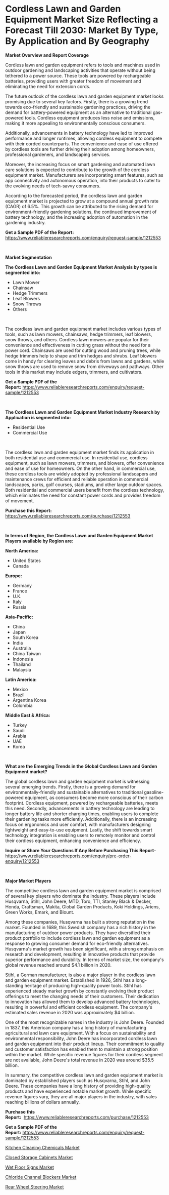 <p><h1>Cordless Lawn and Garden Equipment Market Size Reflecting a Forecast Till 2030: Market By Type, By Application and By Geography</h1></p><p><strong>Market Overview and Report Coverage</strong></p>
<p><p>Cordless lawn and garden equipment refers to tools and machines used in outdoor gardening and landscaping activities that operate without being tethered to a power source. These tools are powered by rechargeable batteries, providing users with greater freedom of movement and eliminating the need for extension cords.</p><p>The future outlook of the cordless lawn and garden equipment market looks promising due to several key factors. Firstly, there is a growing trend towards eco-friendly and sustainable gardening practices, driving the demand for battery-powered equipment as an alternative to traditional gas-powered tools. Cordless equipment produces less noise and emissions, making it more appealing to environmentally conscious consumers.</p><p>Additionally, advancements in battery technology have led to improved performance and longer runtimes, allowing cordless equipment to compete with their corded counterparts. The convenience and ease of use offered by cordless tools are further driving their adoption among homeowners, professional gardeners, and landscaping services.</p><p>Moreover, the increasing focus on smart gardening and automated lawn care solutions is expected to contribute to the growth of the cordless equipment market. Manufacturers are incorporating smart features, such as app connectivity and autonomous operation, into their products to cater to the evolving needs of tech-savvy consumers.</p><p>According to the forecasted period, the cordless lawn and garden equipment market is projected to grow at a compound annual growth rate (CAGR) of 6.5%. This growth can be attributed to the rising demand for environment-friendly gardening solutions, the continued improvement of battery technology, and the increasing adoption of automation in the gardening industry.</p></p>
<p><strong>Get a Sample PDF of the Report:</strong> <a href="https://www.reliableresearchreports.com/enquiry/request-sample/1212553">https://www.reliableresearchreports.com/enquiry/request-sample/1212553</a></p>
<p>&nbsp;</p>
<p><strong>Market Segmentation</strong></p>
<p><strong>The Cordless Lawn and Garden Equipment Market Analysis by types is segmented into:</strong></p>
<p><ul><li>Lawn Mower</li><li>Chainsaw</li><li>Hedge Trimmers</li><li>Leaf Blowers</li><li>Snow Throws</li><li>Others</li></ul></p>
<p>&nbsp;</p>
<p><p>The cordless lawn and garden equipment market includes various types of tools, such as lawn mowers, chainsaws, hedge trimmers, leaf blowers, snow throws, and others. Cordless lawn mowers are popular for their convenience and effectiveness in cutting grass without the need for a power cord. Chainsaws are used for cutting wood and pruning trees, while hedge trimmers help to shape and trim hedges and shrubs. Leaf blowers come in handy for clearing leaves and debris from lawns and gardens, while snow throws are used to remove snow from driveways and pathways. Other tools in this market may include edgers, trimmers, and cultivators.</p></p>
<p><strong>Get a Sample PDF of the Report:</strong>&nbsp;<a href="https://www.reliableresearchreports.com/enquiry/request-sample/1212553">https://www.reliableresearchreports.com/enquiry/request-sample/1212553</a></p>
<p>&nbsp;</p>
<p><strong>The Cordless Lawn and Garden Equipment Market Industry Research by Application is segmented into:</strong></p>
<p><ul><li>Residential Use</li><li>Commercial Use</li></ul></p>
<p>&nbsp;</p>
<p><p>The cordless lawn and garden equipment market finds its application in both residential use and commercial use. In residential use, cordless equipment, such as lawn mowers, trimmers, and blowers, offer convenience and ease of use for homeowners. On the other hand, in commercial use, these cordless tools are widely adopted by professional landscapers and maintenance crews for efficient and reliable operation in commercial landscapes, parks, golf courses, stadiums, and other large outdoor spaces. Both residential and commercial users benefit from the cordless technology, which eliminates the need for constant power cords and provides freedom of movement.</p></p>
<p><strong>Purchase this Report:</strong>&nbsp; <a href="https://www.reliableresearchreports.com/purchase/1212553">https://www.reliableresearchreports.com/purchase/1212553</a></p>
<p>&nbsp;</p>
<p><strong>In terms of Region, the Cordless Lawn and Garden Equipment Market Players available by Region are:</strong></p>
<p>
    <p> <strong> North America: </strong>
        <ul>
            <li>United States</li>
            <li>Canada</li>
        </ul>
        </p> 
    <p> <strong> Europe: </strong>
        <ul>
            <li>Germany</li>
            <li>France</li>
            <li>U.K.</li>
            <li>Italy</li>
            <li>Russia</li>
        </ul>
        </p> 
    <p> <strong> Asia-Pacific: </strong>
        <ul>
            <li>China</li>
            <li>Japan</li>
            <li>South Korea</li>
            <li>India</li>
            <li>Australia</li>
            <li>China Taiwan</li>
            <li>Indonesia</li>
            <li>Thailand</li>
            <li>Malaysia</li>
        </ul>
        </p> 
    <p> <strong> Latin America: </strong>
        <ul>
            <li>Mexico</li>
            <li>Brazil</li>
            <li>Argentina Korea</li>
            <li>Colombia</li>
        </ul>
        </p> 
    <p> <strong> Middle East & Africa: </strong>
        <ul>
            <li>Turkey</li>
            <li>Saudi</li>
            <li>Arabia</li>
            <li>UAE</li>
            <li>Korea</li>
        </ul>
    </p>
    </p>
<p>&nbsp;</p>
<p><strong>What are the Emerging Trends in the Global Cordless Lawn and Garden Equipment market?</strong></p>
<p><p>The global cordless lawn and garden equipment market is witnessing several emerging trends. Firstly, there is a growing demand for environmentally-friendly and sustainable alternatives to traditional gasoline-powered equipment, as consumers become more conscious of their carbon footprint. Cordless equipment, powered by rechargeable batteries, meets this need. Secondly, advancements in battery technology are leading to longer battery life and shorter charging times, enabling users to complete their gardening tasks more efficiently. Additionally, there is an increasing focus on ergonomics and user comfort, with manufacturers designing lightweight and easy-to-use equipment. Lastly, the shift towards smart technology integration is enabling users to remotely monitor and control their cordless equipment, enhancing convenience and efficiency.</p></p>
<p><strong>Inquire or Share Your Questions If Any Before Purchasing This Report</strong>- <a href="https://www.reliableresearchreports.com/enquiry/pre-order-enquiry/1212553">https://www.reliableresearchreports.com/enquiry/pre-order-enquiry/1212553</a></p>
<p>&nbsp;</p>
<p><strong>Major Market Players</strong></p>
<p><p>The competitive cordless lawn and garden equipment market is comprised of several key players who dominate the industry. These players include Husqvarna, Stihl, John Deere, MTD, Toro, TTI, Stanley Black & Decker, Honda, Craftsman, Makita, Global Garden Products, Koki Holdings, Ariens, Green Works, Emark, and Blount.</p><p>Among these companies, Husqvarna has built a strong reputation in the market. Founded in 1689, this Swedish company has a rich history in the manufacturing of outdoor power products. They have diversified their product portfolio to include cordless lawn and garden equipment as a response to growing consumer demand for eco-friendly alternatives. Husqvarna's market growth has been significant, with a strong emphasis on research and development, resulting in innovative products that provide superior performance and durability. In terms of market size, the company's global revenue reached around $4.1 billion in 2020.</p><p>Stihl, a German manufacturer, is also a major player in the cordless lawn and garden equipment market. Established in 1926, Stihl has a long-standing heritage of producing high-quality power tools. Stihl has experienced steady market growth by constantly evolving their product offerings to meet the changing needs of their customers. Their dedication to innovation has allowed them to develop advanced battery technologies, resulting in powerful and efficient cordless equipment. The company's estimated sales revenue in 2020 was approximately $4 billion.</p><p>One of the most recognizable names in the industry is John Deere. Founded in 1837, this American company has a long history of manufacturing agricultural and lawn care equipment. With a focus on sustainability and environmental responsibility, John Deere has incorporated cordless lawn and garden equipment into their product lineup. Their commitment to quality and customer satisfaction has enabled them to maintain a strong position within the market. While specific revenue figures for their cordless segment are not available, John Deere's total revenue in 2020 was around $35.5 billion.</p><p>In summary, the competitive cordless lawn and garden equipment market is dominated by established players such as Husqvarna, Stihl, and John Deere. These companies have a long history of providing high-quality products and have experienced notable market growth. While specific revenue figures vary, they are all major players in the industry, with sales reaching billions of dollars annually.</p></p>
<p><strong>Purchase this Report:</strong>&nbsp;&nbsp;<a href="https://www.reliableresearchreports.com/purchase/1212553">https://www.reliableresearchreports.com/purchase/1212553</a></p>
<p></p>
<p><strong>Get a Sample PDF of the Report:</strong>&nbsp;<a href="https://www.reliableresearchreports.com/enquiry/request-sample/1212553">https://www.reliableresearchreports.com/enquiry/request-sample/1212553</a></p>
<p><p><a href="https://github.com/lilstefpacute/Market-Research-Report-List-1/blob/main/kitchen-cleaning-chemicals-market.md">Kitchen Cleaning Chemicals Market</a></p><p><a href="https://medium.com/@keygreen5469/closed-storage-cabinets-market-size-growth-forecast-2023-2030-d6477bcf60b6">Closed Storage Cabinets Market</a></p><p><a href="https://github.com/rexevange/Market-Research-Report-List-1/blob/main/wet-floor-signs-market.md">Wet Floor Signs Market</a></p><p><a href="https://medium.com/@there.mix.bring/chloride-channel-blockers-market-the-key-to-successful-business-strategy-forecast-till-2030-8a63786f2ad7">Chloride Channel Blockers Market</a></p><p><a href="https://www.linkedin.com/pulse/rear-wheel-steering-market-size-share-amp/">Rear Wheel Steering Market</a></p></p>